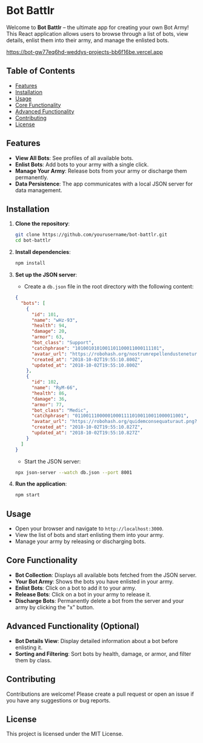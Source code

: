 # Bot Battlr

Welcome to **Bot Battlr** – the ultimate app for creating your own Bot Army! This React application allows users to browse through a list of bots, view details, enlist them into their army, and manage the enlisted bots.

https://bot-gw77eq6hd-weddys-projects-bb6f16be.vercel.app

## Table of Contents

- [Features](#features)
- [Installation](#installation)
- [Usage](#usage)
- [Core Functionality](#core-functionality)
- [Advanced Functionality](#advanced-functionality)
- [Contributing](#contributing)
- [License](#license)

## Features

- **View All Bots**: See profiles of all available bots.
- **Enlist Bots**: Add bots to your army with a single click.
- **Manage Your Army**: Release bots from your army or discharge them permanently.
- **Data Persistence**: The app communicates with a local JSON server for data management.

## Installation

1. **Clone the repository**:
    ```bash
    git clone https://github.com/yourusername/bot-battlr.git
    cd bot-battlr
    ```

2. **Install dependencies**:
    ```bash
    npm install
    ```

3. **Set up the JSON server**:
    - Create a `db.json` file in the root directory with the following content:
    ```json
    {
      "bots": [
        {
          "id": 101,
          "name": "wHz-93",
          "health": 94,
          "damage": 20,
          "armor": 63,
          "bot_class": "Support",
          "catchphrase": "1010010101001101100011000111101",
          "avatar_url": "https://robohash.org/nostrumrepellendustenetur.png?size=300x300&set=set1",
          "created_at": "2018-10-02T19:55:10.800Z",
          "updated_at": "2018-10-02T19:55:10.800Z"
        },
        {
          "id": 102,
          "name": "RyM-66",
          "health": 86,
          "damage": 36,
          "armor": 77,
          "bot_class": "Medic",
          "catchphrase": "0110011100000100011110100110011000011001",
          "avatar_url": "https://robohash.org/quidemconsequaturaut.png?size=300x300&set=set1",
          "created_at": "2018-10-02T19:55:10.827Z",
          "updated_at": "2018-10-02T19:55:10.827Z"
        }
      ]
    }
    ```

    - Start the JSON server:
    ```bash
    npx json-server --watch db.json --port 8001
    ```

4. **Run the application**:
    ```bash
    npm start
    ```

## Usage

- Open your browser and navigate to `http://localhost:3000`.
- View the list of bots and start enlisting them into your army.
- Manage your army by releasing or discharging bots.

## Core Functionality

- **Bot Collection**: Displays all available bots fetched from the JSON server.
- **Your Bot Army**: Shows the bots you have enlisted in your army.
- **Enlist Bots**: Click on a bot to add it to your army.
- **Release Bots**: Click on a bot in your army to release it.
- **Discharge Bots**: Permanently delete a bot from the server and your army by clicking the "x" button.

## Advanced Functionality (Optional)

- **Bot Details View**: Display detailed information about a bot before enlisting it.
- **Sorting and Filtering**: Sort bots by health, damage, or armor, and filter them by class.

## Contributing

Contributions are welcome! Please create a pull request or open an issue if you have any suggestions or bug reports.

## License

This project is licensed under the MIT License.
